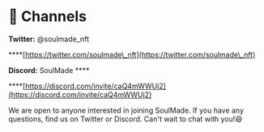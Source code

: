 # 🍿 Channels

**Twitter:** @soulmade\_nft&#x20;

****[https://twitter.com/soulmade\_nft](https://twitter.com/soulmade\_nft)



**Discord:** SoulMade ****&#x20;

****[https://discord.com/invite/caQ4mWWUj2](https://discord.com/invite/caQ4mWWUj2)



We are open to anyone interested in joining SoulMade. If you have any questions, find us on Twitter or Discord. Can't wait to chat with you!:smile:
